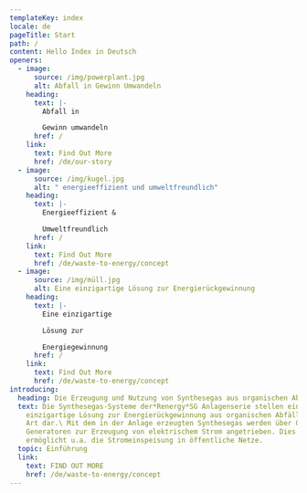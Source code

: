 ```yaml
---
templateKey: index
locale: de
pageTitle: Start
path: /
content: Hello Index in Deutsch
openers:
  - image:
      source: /img/powerplant.jpg
      alt: Abfall in Gewinn Umwandeln
    heading:
      text: |-
        Abfall in 

        Gewinn umwandeln
      href: /
    link:
      text: Find Out More
      href: /de/our-story
  - image:
      source: /img/kugel.jpg
      alt: " energieeffizient und umweltfreundlich"
    heading:
      text: |-
        Energieeffizient &

        Umweltfreundlich
      href: /
    link:
      text: Find Out More
      href: /de/waste-to-energy/concept
  - image:
      source: /img/müll.jpg
      alt: Eine einzigartige Lösung zur Energierückgewinnung
    heading:
      text: |-
        Eine einzigartige 

        Lösung zur 

        Energiegewinnung
      href: /
    link:
      text: Find Out More
      href: /de/waste-to-energy/concept
introducing:
  heading: Die Erzeugung und Nutzung von Synthesegas aus organischen Abfällen
  text: Die Synthesegas-Systeme der*Renergy*SG Anlagenserie stellen eine weltweit
    einzigartige Lösung zur Energierückgewinnung aus organischen Abfällen aller
    Art dar.\ Mit dem in der Anlage erzeugten Synthesegas werden über Gasmotoren
    Generatoren zur Erzeugung von elektrischem Strom angetrieben. Dies
    ermöglicht u.a. die Stromeinspeisung in öffentliche Netze.
  topic: Einführung
  link:
    text: FIND OUT MORE
    href: /de/waste-to-energy/concept
---
```

